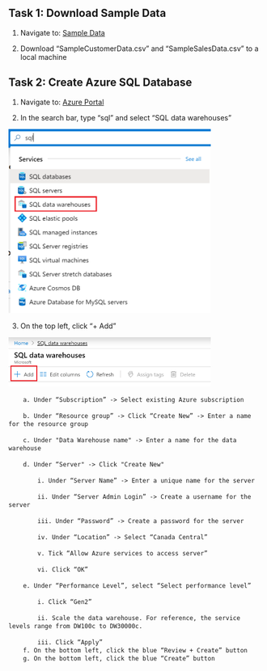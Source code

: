##  Task 1: Download Sample Data

 1. Navigate to: [Sample Data](https://github.com/matthewrodin/AzureAnalysisServices-SlidingWindowPartitioning/tree/master/Sample%20Data)
 
 2. Download “SampleCustomerData.csv” and “SampleSalesData.csv” to a local machine


##  Task 2: Create Azure SQL Database

 1. Navigate to: [Azure Portal](https://portal.azure.com/)
 
 2. In the search bar, type “sql” and select “SQL data warehouses”
 <img src="./Pictures/aas1.png" width="400">

 3. On the top left, click “+ Add”
 <img src="./Pictures/aas2.png" width="400">
 
 		a. Under “Subscription” -> Select existing Azure subscription

 		b. Under “Resource group” -> Click “Create New” -> Enter a name for the resource group

 		c. Under "Data Warehouse name" -> Enter a name for the data warehouse

 		d. Under “Server" -> Click "Create New"

 			i. Under “Server Name” -> Enter a unique name for the server

 			ii. Under “Server Admin Login” -> Create a username for the server

 			iii. Under “Password” -> Create a password for the server

 			iv. Under “Location” -> Select “Canada Central”

 			v. Tick “Allow Azure services to access server”

 			vi. Click “OK”

 		e. Under “Performance Level”, select “Select performance level”

 			i. Click “Gen2”

 			ii. Scale the data warehouse. For reference, the service levels range from DW100c to DW30000c. 

 			iii. Click “Apply”
 		f. On the bottom left, click the blue “Review + Create” button
 		g. On the bottom left, click the blue “Create” button


